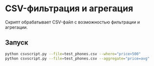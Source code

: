 # CSV-фильтрация и агрегация

Скрипт обрабатывает CSV-файл с возможностью фильтрации и агрегации.

## Запуск

```bash
python csvscript.py --file=test_phones.csv --where="price>500"
python csvscript.py --file=test_phones.csv --aggregate="price=avg"
